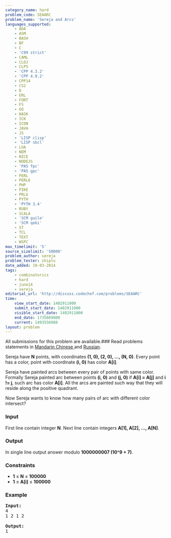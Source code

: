 ```yaml
---
category_name: hard
problem_code: SEAARC
problem_name: 'Sereja and Arcs'
languages_supported:
    - ADA
    - ASM
    - BASH
    - BF
    - C
    - 'C99 strict'
    - CAML
    - CLOJ
    - CLPS
    - 'CPP 4.3.2'
    - 'CPP 4.9.2'
    - CPP14
    - CS2
    - D
    - ERL
    - FORT
    - FS
    - GO
    - HASK
    - ICK
    - ICON
    - JAVA
    - JS
    - 'LISP clisp'
    - 'LISP sbcl'
    - LUA
    - NEM
    - NICE
    - NODEJS
    - 'PAS fpc'
    - 'PAS gpc'
    - PERL
    - PERL6
    - PHP
    - PIKE
    - PRLG
    - PYTH
    - 'PYTH 3.4'
    - RUBY
    - SCALA
    - 'SCM guile'
    - 'SCM qobi'
    - ST
    - TCL
    - TEXT
    - WSPC
max_timelimit: '5'
source_sizelimit: '50000'
problem_author: sereja
problem_tester: shiplu
date_added: 19-03-2014
tags:
    - combinatorics
    - hard
    - june14
    - sereja
editorial_url: 'http://discuss.codechef.com/problems/SEAARC'
time:
    view_start_date: 1402911000
    submit_start_date: 1402911000
    visible_start_date: 1402911000
    end_date: 1735669800
    current: 1493556988
layout: problem
---
```

All submissions for this problem are available.###  Read problems statements in [Mandarin Chinese ](http://www.codechef.com/download/translated/JUNE14/mandarin/SEAARC1.pdf) and [Russian](http://www.codechef.com/download/translated/JUNE14/russian/SEAARC1.pdf).

Sereja have **N** points, with coordinates **(1, 0), (2, 0), ..., (N, 0)**. Every point has a color, point with coordinate **(i, 0)** has color **A\[i\]**.

Sereja have painted arcs between every pair of points with same color. Formally Sereja painted arc between points **(i, 0)** and **(j, 0)** if **A\[i\] = A\[j\]** and **i != j**, such arc has color **A\[i\]**. All the arcs are painted such way that they will reside along the positive quadrant.

Now Sereja wants to know how many pairs of arc with different color intersect?

### Input

 First line contain integer **N**. Next line contain integers **A\[1\], A\[2\], ..., A\[N\]**.

### Output

 In single line output answer modulo **1000000007 (10^9 + 7)**.

### Constraints

- **1** ≤ **N** ≤ **100000**
- **1** ≤ **A\[i\]** ≤ **100000**

### Example

<pre><b>Input:</b>
4
1 2 1 2

<b>Output:</b>
1
</pre>